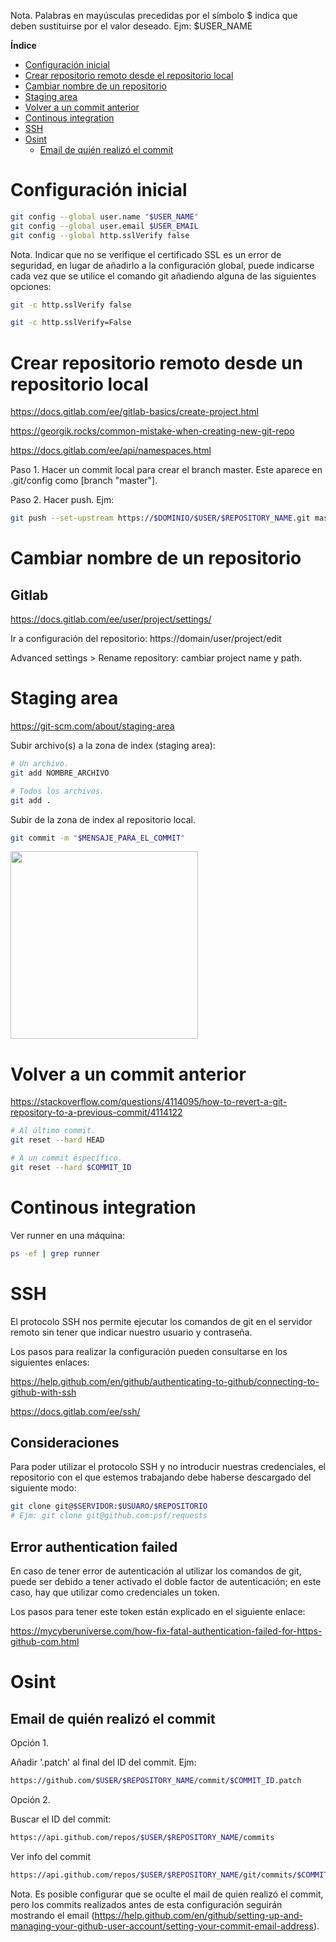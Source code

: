 Nota. Palabras en mayúsculas precedidas por el símbolo $ indica que deben sustituirse por el valor deseado. Ejm: $USER_NAME

**Índice**

- [Configuración inicial](#configuracioninicial)
- [Crear repositorio remoto desde el repositorio local](#remotodesdelocal)
- [Cambiar nombre de un repositorio](#cambiarnombrerepositorio)
- [Staging area](#stagingarea)
- [Volver a un commit anterior](#commitanterior)
- [Continous integration](#continousintegration)
- [SSH](#ssh)
- [Osint](#osint)
  - [Email de quién realizó el commit](#emailcommit)

<a name="configuracioninicial"></a>
# Configuración inicial

```bash
git config --global user.name "$USER_NAME"
git config --global user.email $USER_EMAIL
git config --global http.sslVerify false
```

Nota. Indicar que no se verifique el certificado SSL es un error de seguridad, en lugar de añadirlo a la configuración global, puede indicarse cada vez que se utilice el comando git añadiendo alguna de las siguientes opciones:

```bash
git -c http.sslVerify false
```

```bash
git -c http.sslVerify=False
```

<a name="remotodesdelocal"></a>
# Crear repositorio remoto desde un repositorio local 

https://docs.gitlab.com/ee/gitlab-basics/create-project.html

https://georgik.rocks/common-mistake-when-creating-new-git-repo

https://docs.gitlab.com/ee/api/namespaces.html

Paso 1. Hacer un commit local para crear el branch master. Este aparece en .git/config como [branch "master"].

Paso 2. Hacer push. Ejm:

```bash
git push --set-upstream https://$DOMINIO/$USER/$REPOSITORY_NAME.git master
```

<a name="cambiarnombrerepositorio"></a>
# Cambiar nombre de un repositorio 

## Gitlab

https://docs.gitlab.com/ee/user/project/settings/

Ir a configuración del repositorio: https://domain/user/project/edit

Advanced settings > Rename repository: cambiar project name y path.

<a name="stagingarea"></a>
# Staging area

https://git-scm.com/about/staging-area

Subir archivo(s) a la zona de index (staging area):

```bash
# Un archivo.
git add NOMBRE_ARCHIVO

# Todos los archivos.
git add .
```

Subir de la zona de index al repositorio local.

```bash
git commit -m "$MENSAJE_PARA_EL_COMMIT"
```

<img src="https://git-scm.com/images/about/index1@2x.png" alt="" width="300">

<a name="commitanterior"></a>
# Volver a un commit anterior

https://stackoverflow.com/questions/4114095/how-to-revert-a-git-repository-to-a-previous-commit/4114122

```bash
# Al último commit.
git reset --hard HEAD

# A un commit específico.
git reset --hard $COMMIT_ID
```

<a name="continousintegration"></a>
# Continous integration

Ver runner en una máquina:

```bash
ps -ef | grep runner
```

<a name="ssh"></a>
# SSH

El protocolo SSH nos permite ejecutar los comandos de git en el servidor remoto sin tener que indicar nuestro usuario y contraseña.

Los pasos para realizar la configuración pueden consultarse en los siguientes enlaces:

https://help.github.com/en/github/authenticating-to-github/connecting-to-github-with-ssh

https://docs.gitlab.com/ee/ssh/

## Consideraciones

Para poder utilizar el protocolo SSH y no introducir nuestras credenciales, el repositorio con el que estemos trabajando debe haberse descargado del siguiente modo:

```bash
git clone git@$SERVIDOR:$USUARO/$REPOSITORIO
# Ejm: git clone git@github.com:psf/requests
```

## Error authentication failed

En caso de tener error de autenticación al utilizar los comandos de git, puede ser debido a tener activado el doble factor de autenticación; en este caso, hay que utilizar como credenciales un token.

Los pasos para tener este token están explicado en el siguiente enlace:

https://mycyberuniverse.com/how-fix-fatal-authentication-failed-for-https-github-com.html

<a name="osint"></a>
# Osint

<a name="emailcommit"></a> 
## Email de quién realizó el commit 

Opción 1.

Añadir '.patch' al final del ID del commit. Ejm:

```bash
https://github.com/$USER/$REPOSITORY_NAME/commit/$COMMIT_ID.patch
```

Opción 2.

Buscar el ID del commit:

```bash
https://api.github.com/repos/$USER/$REPOSITORY_NAME/commits
```

Ver info del commit

```bash
https://api.github.com/repos/$USER/$REPOSITORY_NAME/git/commits/$COMMIT_ID
```

Nota. Es posible configurar que se oculte el mail de quien realizó el commit, pero los commits realizados antes de esta configuración seguirán mostrando el email (https://help.github.com/en/github/setting-up-and-managing-your-github-user-account/setting-your-commit-email-address).

